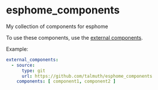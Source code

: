 # esphome_components

My collection of components for esphome

To use these components, use the [external components](https://esphome.io/components/external_components.html).

Example:

```yaml
external_components:
  - source:
      type: git
      url: https://github.com/talmuth/esphome_components
    components: [ component1, component2 ]
```
